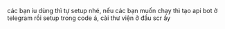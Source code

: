 các bạn iu dùng thì tự setup nhé, nếu các bạn muốn chạy thì tạo api bot ở telegram rồi setup trong code á, cài thư viện ở đầu scr ấy